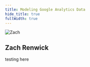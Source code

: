 ```yaml
---
title: Modeling Google Analytics Data
hide_title: true
fullWidth: true
---
```


<img src="https://avatars.githubusercontent.com/zachrenwick" alt="Zach" class="rounded-full w-24 h-24 mb-4">

## Zach Renwick

testing here

